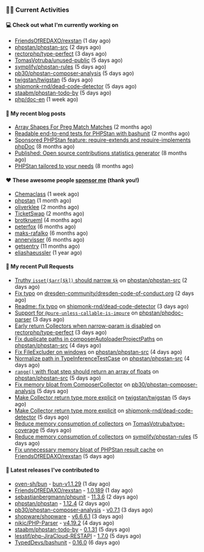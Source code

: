 ### 👨‍💻 Current Activities


#### 💻 Check out what I'm currently working on

- [FriendsOfREDAXO/rexstan](https://github.com/FriendsOfREDAXO/rexstan) (1 day ago)
- [phpstan/phpstan-src](https://github.com/phpstan/phpstan-src) (2 days ago)
- [rectorphp/type-perfect](https://github.com/rectorphp/type-perfect) (3 days ago)
- [TomasVotruba/unused-public](https://github.com/TomasVotruba/unused-public) (5 days ago)
- [symplify/phpstan-rules](https://github.com/symplify/phpstan-rules) (5 days ago)
- [pb30/phpstan-composer-analysis](https://github.com/pb30/phpstan-composer-analysis) (5 days ago)
- [twigstan/twigstan](https://github.com/twigstan/twigstan) (5 days ago)
- [shipmonk-rnd/dead-code-detector](https://github.com/shipmonk-rnd/dead-code-detector) (5 days ago)
- [staabm/phpstan-todo-by](https://github.com/staabm/phpstan-todo-by) (5 days ago)
- [php/doc-en](https://github.com/php/doc-en) (1 week ago)


#### 📜 My recent blog posts

- [Array Shapes For Preg Match Matches](https://staabm.github.io/2024/07/05/array-shapes-for-preg-match-matches.html) (2 months ago)
- [Readable end-to-end tests for PHPStan with bashunit](https://staabm.github.io/2024/06/28/readable-phpstan-end-to-end-tests-with-bashunit.html) (2 months ago)
- [Sponsored PHPStan feature: require-extends and require-implements phpDoc](https://staabm.github.io/2024/01/15/phpstan-require-extends-implements.html) (8 months ago)
- [Published: Open source contributions statistics generator](https://staabm.github.io/2024/01/10/oss-contribs-published.html) (8 months ago)
- [PHPStan tailored to your needs](https://staabm.github.io/2024/01/01/phpstan-customizing.html) (8 months ago)


#### ❤️ These awesome people [sponsor me](https://github.com/sponsors/staabm) (thank you!)

- [Chemaclass](https://github.com/Chemaclass) (1 week ago)
- [phpstan](https://github.com/phpstan) (1 month ago)
- [oliverklee](https://github.com/oliverklee) (2 months ago)
- [TicketSwap](https://github.com/TicketSwap) (2 months ago)
- [brotkrueml](https://github.com/brotkrueml) (4 months ago)
- [peterfox](https://github.com/peterfox) (6 months ago)
- [maks-rafalko](https://github.com/maks-rafalko) (6 months ago)
- [annervisser](https://github.com/annervisser) (6 months ago)
- [getsentry](https://github.com/getsentry) (11 months ago)
- [eliashaeussler](https://github.com/eliashaeussler) (1 year ago)


#### 🔨 My recent Pull Requests

- [Truthy `isset($arr[$k])` should narrow `$k`](https://github.com/phpstan/phpstan-src/pull/3453) on [phpstan/phpstan-src](https://github.com/phpstan/phpstan-src) (2 days ago)
- [Fix typo](https://github.com/dresden-community/dresden-code-of-conduct.org/pull/4) on [dresden-community/dresden-code-of-conduct.org](https://github.com/dresden-community/dresden-code-of-conduct.org) (2 days ago)
- [Readme: fix typo](https://github.com/shipmonk-rnd/dead-code-detector/pull/95) on [shipmonk-rnd/dead-code-detector](https://github.com/shipmonk-rnd/dead-code-detector) (3 days ago)
- [Support for `@pure-unless-callable-is-impure`](https://github.com/phpstan/phpdoc-parser/pull/253) on [phpstan/phpdoc-parser](https://github.com/phpstan/phpdoc-parser) (3 days ago)
- [Early return Collectors when narrow-param is disabled](https://github.com/rectorphp/type-perfect/pull/44) on [rectorphp/type-perfect](https://github.com/rectorphp/type-perfect) (3 days ago)
- [Fix duplicate paths in composerAutoloaderProjectPaths](https://github.com/phpstan/phpstan-src/pull/3451) on [phpstan/phpstan-src](https://github.com/phpstan/phpstan-src) (4 days ago)
- [Fix FileExcluder on windows](https://github.com/phpstan/phpstan-src/pull/3450) on [phpstan/phpstan-src](https://github.com/phpstan/phpstan-src) (4 days ago)
- [Normalize path in TypeInferenceTestCase](https://github.com/phpstan/phpstan-src/pull/3449) on [phpstan/phpstan-src](https://github.com/phpstan/phpstan-src) (4 days ago)
- [`range()` with float step should return an array of floats](https://github.com/phpstan/phpstan-src/pull/3447) on [phpstan/phpstan-src](https://github.com/phpstan/phpstan-src) (5 days ago)
- [Fix memory bloat from ComposerCollector](https://github.com/pb30/phpstan-composer-analysis/pull/24) on [pb30/phpstan-composer-analysis](https://github.com/pb30/phpstan-composer-analysis) (5 days ago)
- [Make Collector return type more explicit](https://github.com/twigstan/twigstan/pull/21) on [twigstan/twigstan](https://github.com/twigstan/twigstan) (5 days ago)
- [Make Collector return type more explicit](https://github.com/shipmonk-rnd/dead-code-detector/pull/94) on [shipmonk-rnd/dead-code-detector](https://github.com/shipmonk-rnd/dead-code-detector) (5 days ago)
- [Reduce memory consumption of collectors](https://github.com/TomasVotruba/type-coverage/pull/44) on [TomasVotruba/type-coverage](https://github.com/TomasVotruba/type-coverage) (5 days ago)
- [Reduce memory consumption of collectors](https://github.com/symplify/phpstan-rules/pull/141) on [symplify/phpstan-rules](https://github.com/symplify/phpstan-rules) (5 days ago)
- [Fix unnecessary memory bloat of PHPStan result cache](https://github.com/FriendsOfREDAXO/rexstan/pull/753) on [FriendsOfREDAXO/rexstan](https://github.com/FriendsOfREDAXO/rexstan) (5 days ago)


#### 🔭 Latest releases I've contributed to

- [oven-sh/bun](https://github.com/oven-sh/bun) - [bun-v1.1.29](https://github.com/oven-sh/bun/releases/tag/bun-v1.1.29) (1 day ago)
- [FriendsOfREDAXO/rexstan](https://github.com/FriendsOfREDAXO/rexstan) - [1.0.189](https://github.com/FriendsOfREDAXO/rexstan/releases/tag/1.0.189) (1 day ago)
- [sebastianbergmann/phpunit](https://github.com/sebastianbergmann/phpunit) - [11.3.6](https://github.com/sebastianbergmann/phpunit/releases/tag/11.3.6) (2 days ago)
- [phpstan/phpstan](https://github.com/phpstan/phpstan) - [1.12.4](https://github.com/phpstan/phpstan/releases/tag/1.12.4) (2 days ago)
- [pb30/phpstan-composer-analysis](https://github.com/pb30/phpstan-composer-analysis) - [v0.7.1](https://github.com/pb30/phpstan-composer-analysis/releases/tag/v0.7.1) (3 days ago)
- [shopware/shopware](https://github.com/shopware/shopware) - [v6.6.6.1](https://github.com/shopware/shopware/releases/tag/v6.6.6.1) (3 days ago)
- [nikic/PHP-Parser](https://github.com/nikic/PHP-Parser) - [v4.19.2](https://github.com/nikic/PHP-Parser/releases/tag/v4.19.2) (4 days ago)
- [staabm/phpstan-todo-by](https://github.com/staabm/phpstan-todo-by) - [0.1.31](https://github.com/staabm/phpstan-todo-by/releases/tag/0.1.31) (5 days ago)
- [lesstif/php-JiraCloud-RESTAPI](https://github.com/lesstif/php-JiraCloud-RESTAPI) - [1.7.0](https://github.com/lesstif/php-JiraCloud-RESTAPI/releases/tag/1.7.0) (5 days ago)
- [TypedDevs/bashunit](https://github.com/TypedDevs/bashunit) - [0.16.0](https://github.com/TypedDevs/bashunit/releases/tag/0.16.0) (6 days ago)
